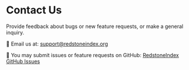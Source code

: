 # Contact Us

Provide feedback about bugs or new feature requests, or make a general inquiry.

📧 Email us at: support@redstoneindex.org

🐞 You may submit issues or feature requests on GitHub: [RedstoneIndex GitHub Issues](https://github.com/The-Redstone-Index/redstone-index/issues)
